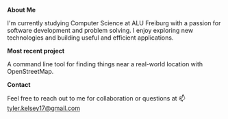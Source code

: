 **About Me** 

I'm currently studying Computer Science at ALU Freiburg with a passion for software development and problem solving. I enjoy exploring new technologies and building useful and efficient applications. 

**Most recent project**

A command line tool for finding things near a real-world location with OpenStreetMap.

**Contact** 

Feel free to reach out to me for collaboration or questions at 📫 [tyler.kelsey17@gmail.com](mailto:tyler.kelsey17@gmail.com)
